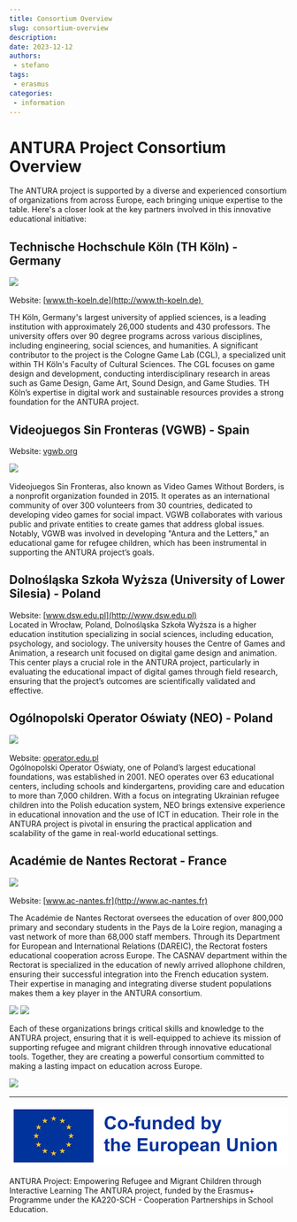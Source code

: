 ```yaml
---
title: Consortium Overview
slug: consortium-overview
description: 
date: 2023-12-12
authors: 
 - stefano
tags:
 - erasmus
categories:
 - information
---
```

# ANTURA Project Consortium Overview

The ANTURA project is supported by a diverse and experienced consortium of organizations from across Europe, each bringing unique expertise to the table. Here's a closer look at the key partners involved in this innovative educational initiative:

<!-- more -->

## Technische Hochschule Köln (TH Köln) - Germany

[![](https://blogger.googleusercontent.com/img/b/R29vZ2xl/AVvXsEhlVdg8tqwvFAXmgm8vOYX3yTtYYJlx4vtRNi1wUXfNskAVV-eeeDc2wS4EBxBxQpl3ZJIJ8NYsky6p_0wl2Vmyo3CKpnsHcKLyH826tJxH5aM6PhOrAY4rK8_7nxoe9CZa9L0SNYiwKtOEHqfcr-xkA9dzsSPlt-_utxiZ-ueqlUAA4WRoHnR-z0KhPCA/w182-h192/publicpreview.jpg)](https://blogger.googleusercontent.com/img/b/R29vZ2xl/AVvXsEhlVdg8tqwvFAXmgm8vOYX3yTtYYJlx4vtRNi1wUXfNskAVV-eeeDc2wS4EBxBxQpl3ZJIJ8NYsky6p_0wl2Vmyo3CKpnsHcKLyH826tJxH5aM6PhOrAY4rK8_7nxoe9CZa9L0SNYiwKtOEHqfcr-xkA9dzsSPlt-_utxiZ-ueqlUAA4WRoHnR-z0KhPCA/s1920/publicpreview.jpg)

Website: [www.th-koeln.de](http://www.th-koeln.de) 

TH Köln, Germany's largest university of applied sciences, is a leading institution with approximately 26,000 students and 430 professors. The university offers over 90 degree programs across various disciplines, including engineering, social sciences, and humanities. A significant contributor to the project is the Cologne Game Lab (CGL), a specialized unit within TH Köln's Faculty of Cultural Sciences. The CGL focuses on game design and development, conducting interdisciplinary research in areas such as Game Design, Game Art, Sound Design, and Game Studies. TH Köln’s expertise in digital work and sustainable resources provides a strong foundation for the ANTURA project.

## Videojuegos Sin Fronteras (VGWB) - Spain

Website: [vgwb.org](http://vgwb.org)

[![](https://blogger.googleusercontent.com/img/b/R29vZ2xl/AVvXsEhkx1TTk9ZJMrsLiHYDf3GT9HxLuCjE0nuOmNpuMvTaOSQGq0sPcdF4nYqPIrbYmE7xsX7WtfD-j1H5dvrOGMtkWz-izGYfeqYHYOIqqkMioOEliP2shyphenhyphen8dTvwybCQEjoIEB1edo6MbG-Dw2E_lSSamo3mKd7UTZIpbdG21CibWJJsQtF9LE0NwUl5uoSU/s320/VGWB_Logo_Horiz.png)](https://blogger.googleusercontent.com/img/b/R29vZ2xl/AVvXsEhkx1TTk9ZJMrsLiHYDf3GT9HxLuCjE0nuOmNpuMvTaOSQGq0sPcdF4nYqPIrbYmE7xsX7WtfD-j1H5dvrOGMtkWz-izGYfeqYHYOIqqkMioOEliP2shyphenhyphen8dTvwybCQEjoIEB1edo6MbG-Dw2E_lSSamo3mKd7UTZIpbdG21CibWJJsQtF9LE0NwUl5uoSU/s2072/VGWB_Logo_Horiz.png)


Videojuegos Sin Fronteras, also known as Video Games Without Borders, is a nonprofit organization founded in 2015. It operates as an international community of over 300 volunteers from 30 countries, dedicated to developing video games for social impact. VGWB collaborates with various public and private entities to create games that address global issues. Notably, VGWB was involved in developing "Antura and the Letters," an educational game for refugee children, which has been instrumental in supporting the ANTURA project’s goals.

## Dolnośląska Szkoła Wyższa (University of Lower Silesia) - Poland

Website: [www.dsw.edu.pl](http://www.dsw.edu.pl)  
Located in Wrocław, Poland, Dolnośląska Szkoła Wyższa is a higher education institution specializing in social sciences, including education, psychology, and sociology. The university houses the Centre of Games and Animation, a research unit focused on digital game design and animation. This center plays a crucial role in the ANTURA project, particularly in evaluating the educational impact of digital games through field research, ensuring that the project’s outcomes are scientifically validated and effective.

## Ogólnopolski Operator Oświaty (NEO) - Poland

[![](https://blogger.googleusercontent.com/img/b/R29vZ2xl/AVvXsEjK4riS8UlQ5vQ9BEC3RPtardaIBrp9AWGg2mSdkVMAm78yCXEPPUa3q_DKE4USRgezVjKFEHpWXpV44FIPVgqyG4_y7BBSt7l59DrVGBv6K1xA707SxN1pOSUCeT1SAbTMtogNV8I4zRs4cN3tzftZ35OeysqGiSRCXec2263P-ZEFE_HDtzmvRFhXbqw/w282-h107/OOO%20logo%20rgb%20po.jpg)](https://blogger.googleusercontent.com/img/b/R29vZ2xl/AVvXsEjK4riS8UlQ5vQ9BEC3RPtardaIBrp9AWGg2mSdkVMAm78yCXEPPUa3q_DKE4USRgezVjKFEHpWXpV44FIPVgqyG4_y7BBSt7l59DrVGBv6K1xA707SxN1pOSUCeT1SAbTMtogNV8I4zRs4cN3tzftZ35OeysqGiSRCXec2263P-ZEFE_HDtzmvRFhXbqw/s1358/OOO%20logo%20rgb%20po.jpg)

Website: [operator.edu.pl](http://operator.edu.pl)  
Ogólnopolski Operator Oświaty, one of Poland’s largest educational foundations, was established in 2001. NEO operates over 63 educational centers, including schools and kindergartens, providing care and education to more than 7,000 children. With a focus on integrating Ukrainian refugee children into the Polish education system, NEO brings extensive experience in educational innovation and the use of ICT in education. Their role in the ANTURA project is pivotal in ensuring the practical application and scalability of the game in real-world educational settings.

## Académie de Nantes Rectorat - France

[![](https://blogger.googleusercontent.com/img/b/R29vZ2xl/AVvXsEg_hEtfdTEi-ibMGCPsvq6AY_ZDoLzfPQG-33msY7afzfuPp94H-cYhd5W1ll21vYDu5i-kKngeDEPRId94PdOEPLgMoWTAM-_I0o_h2qDGERwGGF2-y3e5BBBMEuCY1uWzSZouXD4PWUoroqTaN_LC-cu3dpFaeRavUeUQa4PBLQcKIg_WY5lPQR5M0XE/w202-h192/Logo%20AN.png)](https://blogger.googleusercontent.com/img/b/R29vZ2xl/AVvXsEg_hEtfdTEi-ibMGCPsvq6AY_ZDoLzfPQG-33msY7afzfuPp94H-cYhd5W1ll21vYDu5i-kKngeDEPRId94PdOEPLgMoWTAM-_I0o_h2qDGERwGGF2-y3e5BBBMEuCY1uWzSZouXD4PWUoroqTaN_LC-cu3dpFaeRavUeUQa4PBLQcKIg_WY5lPQR5M0XE/s230/Logo%20AN.png)


Website: [www.ac-nantes.fr](http://www.ac-nantes.fr)  

The Académie de Nantes Rectorat oversees the education of over 800,000 primary and secondary students in the Pays de la Loire region, managing a vast network of more than 68,000 staff members. Through its Department for European and International Relations (DAREIC), the Rectorat fosters educational cooperation across Europe. The CASNAV department within the Rectorat is specialized in the education of newly arrived allophone children, ensuring their successful integration into the French education system. Their expertise in managing and integrating diverse student populations makes them a key player in the ANTURA consortium.

  

[![](https://blogger.googleusercontent.com/img/b/R29vZ2xl/AVvXsEjT8GxHdrBddf14nN2YbF1k0r2z-dSvi1sygbv6JSngmJYOifnIJWcb5xIZR-k49KOo42rBqVhGmOMn2R0haZVUJkF10L84ma47hCI7L3o37qzHPeIfyZ4b1_jGSCjOPyn-_YsTD4H6Po8tmdvZkNztn7xkuvyeiwWimOW56nSw4_BgvucyIS0e7Q1mOtY/w156-h156/Logo-DAREIC%20(AN)%20(1).png)](https://blogger.googleusercontent.com/img/b/R29vZ2xl/AVvXsEjT8GxHdrBddf14nN2YbF1k0r2z-dSvi1sygbv6JSngmJYOifnIJWcb5xIZR-k49KOo42rBqVhGmOMn2R0haZVUJkF10L84ma47hCI7L3o37qzHPeIfyZ4b1_jGSCjOPyn-_YsTD4H6Po8tmdvZkNztn7xkuvyeiwWimOW56nSw4_BgvucyIS0e7Q1mOtY/s225/Logo-DAREIC%20(AN)%20(1).png) [![](https://blogger.googleusercontent.com/img/b/R29vZ2xl/AVvXsEj7l83y7N_LvzkUISXZ6fRhGgtElJ6dWnCUAUg6T9VfpnOWFczQJgrgGNEEOWemgUkMct_MzZ8v72y9UeF5pkQGr4Ji2iBiT4BVHai3XbGQwq08QBA9n-v5LmsAW-5tYASZkfxeprkzA_vDrRli2i2xfMhnkCec9sn1dLZdlTLzAj5XzKghAe49xSdXLt0/w139-h154/Logo%20CASNAV%20(AN)%20(1).png)](https://blogger.googleusercontent.com/img/b/R29vZ2xl/AVvXsEj7l83y7N_LvzkUISXZ6fRhGgtElJ6dWnCUAUg6T9VfpnOWFczQJgrgGNEEOWemgUkMct_MzZ8v72y9UeF5pkQGr4Ji2iBiT4BVHai3XbGQwq08QBA9n-v5LmsAW-5tYASZkfxeprkzA_vDrRli2i2xfMhnkCec9sn1dLZdlTLzAj5XzKghAe49xSdXLt0/s262/Logo%20CASNAV%20(AN)%20(1).png)



Each of these organizations brings critical skills and knowledge to the ANTURA project, ensuring that it is well-equipped to achieve its mission of supporting refugee and migrant children through innovative educational tools. Together, they are creating a powerful consortium committed to making a lasting impact on education across Europe.

[![](https://blogger.googleusercontent.com/img/b/R29vZ2xl/AVvXsEgenFgVpspDX_Gk1wT_vAhyphenhyphenBrn0u86DyOvn_1TX7SCWhY5dTS6IzpYbGA7tUStaXmVl6VtrGyoN0wa2cC0AjhoI46GIBeRszrjq1Mh0fZKoCEia_aqVFnouNppz5ALparQtk0jI2M4fycmJap3BWyzKLgokI6c2rhK25pqA5pv-1-nYIpE5PY3L0nJRjr8/s320/Erasmus_with_baseline-left_pos_RGB_EN.png)](https://blogger.googleusercontent.com/img/b/R29vZ2xl/AVvXsEgenFgVpspDX_Gk1wT_vAhyphenhyphenBrn0u86DyOvn_1TX7SCWhY5dTS6IzpYbGA7tUStaXmVl6VtrGyoN0wa2cC0AjhoI46GIBeRszrjq1Mh0fZKoCEia_aqVFnouNppz5ALparQtk0jI2M4fycmJap3BWyzKLgokI6c2rhK25pqA5pv-1-nYIpE5PY3L0nJRjr8/s2708/Erasmus_with_baseline-left_pos_RGB_EN.png)

---

![Erasmus+](../../assets/img/blog/Co-fundedbytheEU.webp)

ANTURA Project: Empowering Refugee and Migrant Children through Interactive Learning The ANTURA project, funded by the Erasmus+ Programme under the KA220-SCH - Cooperation Partnerships in School Education.
